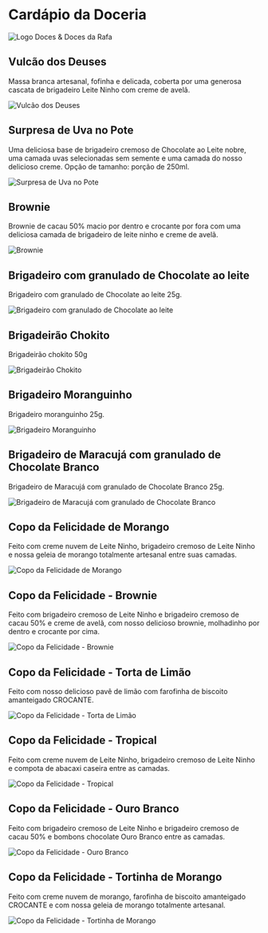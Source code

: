 # Cardápio da Doceria

![Logo Doces & Doces da Rafa](/home/ubuntu/upload/Doces&DocesdaRafa.png)




## Vulcão dos Deuses

Massa branca artesanal, fofinha e delicada, coberta por uma generosa cascata de brigadeiro Leite Ninho com creme de avelã.

![Vulcão dos Deuses](/home/ubuntu/upload/VulcãodosDeusesNinhocomcremedeavelã.png)




## Surpresa de Uva no Pote

Uma deliciosa base de brigadeiro cremoso de Chocolate ao Leite nobre, uma camada uvas selecionadas sem semente e uma camada do nosso delicioso creme. Opção de tamanho: porção de 250ml.

![Surpresa de Uva no Pote](/home/ubuntu/upload/SurpresadeUvaempote.png)




## Brownie

Brownie de cacau 50% macio por dentro e crocante por fora com uma deliciosa camada de brigadeiro de leite ninho e creme de avelã.

![Brownie](/home/ubuntu/upload/Brownie.png)




## Brigadeiro com granulado de Chocolate ao leite

Brigadeiro com granulado de Chocolate ao leite 25g.

![Brigadeiro com granulado de Chocolate ao leite](/home/ubuntu/upload/Brigadeirooriginal.png)




## Brigadeirão Chokito

Brigadeirão chokito 50g

![Brigadeirão Chokito](/home/ubuntu/upload/Brigadeirãochokito.png)




## Brigadeiro Moranguinho

Brigadeiro moranguinho 25g.

![Brigadeiro Moranguinho](/home/ubuntu/upload/BrigadeirodeMoranguinho.png)




## Brigadeiro de Maracujá com granulado de Chocolate Branco

Brigadeiro de Maracujá com granulado de Chocolate Branco 25g.

![Brigadeiro de Maracujá com granulado de Chocolate Branco](/home/ubuntu/upload/BrigadeiroMaracujácomRapasdeChocolateBranco.png)




## Copo da Felicidade de Morango

Feito com creme nuvem de Leite Ninho, brigadeiro cremoso de Leite Ninho e nossa geleia de morango totalmente artesanal entre suas camadas.

![Copo da Felicidade de Morango](/home/ubuntu/upload/CopodaFelicidadedeMorangocomgeleiacaseirademorango.png)




## Copo da Felicidade - Brownie

Feito com brigadeiro cremoso de Leite Ninho e brigadeiro cremoso de cacau 50% e creme de avelã, com nosso delicioso brownie, molhadinho por dentro e crocante por cima.

![Copo da Felicidade - Brownie](/home/ubuntu/upload/CopodaFelicidadeBrownie.png)




## Copo da Felicidade - Torta de Limão

Feito com nosso delicioso pavê de limão com farofinha de biscoito amanteigado CROCANTE.

![Copo da Felicidade - Torta de Limão](/home/ubuntu/upload/CopodaFelicidade-TortadeLimãocomFarofinhaamanteigada.png)




## Copo da Felicidade - Tropical

Feito com creme nuvem de Leite Ninho, brigadeiro cremoso de Leite Ninho e compota de abacaxi caseira entre as camadas.

![Copo da Felicidade - Tropical](/home/ubuntu/upload/CopodaFelicidadeTropical-CompotaartesanaldeAbacaxi.png)




## Copo da Felicidade - Ouro Branco

Feito com brigadeiro cremoso de Leite Ninho e brigadeiro cremoso de cacau 50% e bombons chocolate Ouro Branco entre as camadas.

![Copo da Felicidade - Ouro Branco](/home/ubuntu/upload/CopodaFelicidadeOuroBranco-Moderno.png)




## Copo da Felicidade - Tortinha de Morango

Feito com creme nuvem de morango, farofinha de biscoito amanteigado CROCANTE e com nossa geleia de morango totalmente artesanal.

![Copo da Felicidade - Tortinha de Morango](/home/ubuntu/upload/CopodaFelicidade-TortinhadeMorangocomFarofinhaamanteigada.png)



